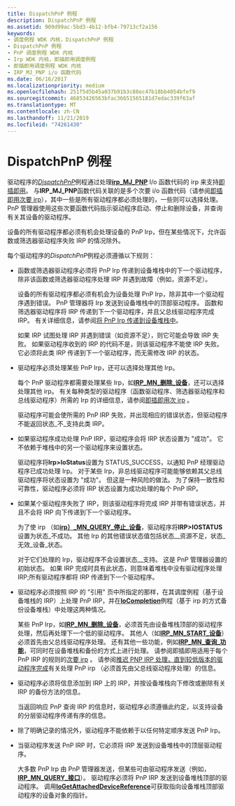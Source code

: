 ```yaml
---
title: DispatchPnP 例程
description: DispatchPnP 例程
ms.assetid: 909d99ac-5bd3-4b12-bfb4-79713cf2a156
keywords:
- 调度例程 WDK 内核，DispatchPnP 例程
- DispatchPnP 例程
- PnP 调度例程 WDK 内核
- Irp WDK 内核，即插即用调度例程
- 即插即用调度例程 WDK 内核
- IRP_MJ_PNP i/o 函数代码
ms.date: 06/16/2017
ms.localizationpriority: medium
ms.openlocfilehash: 251f5d5b45a037b91b3c88ec47b18bb4054bfef9
ms.sourcegitcommit: 46853426563bfac36651565181d7edac339f63af
ms.translationtype: MT
ms.contentlocale: zh-CN
ms.lasthandoff: 11/21/2019
ms.locfileid: "74261430"
---
```

# <a name="dispatchpnp-routines"></a>DispatchPnP 例程





驱动程序的[*DispatchPnP*](https://docs.microsoft.com/windows-hardware/drivers/ddi/wdm/nc-wdm-driver_dispatch)例程通过处理[**irp\_MJ\_PNP**](https://docs.microsoft.com/windows-hardware/drivers/kernel/irp-mj-pnp) I/o 函数代码的 irp 来支持[即插即用](implementing-plug-and-play.md)。 与**IRP\_MJ\_PNP**函数代码关联的是多个次要 i/o 函数代码（请参阅[即插即用次要 irp](https://docs.microsoft.com/windows-hardware/drivers/kernel/plug-and-play-minor-irps)），其中一些是所有驱动程序都必须处理的，一些则可以选择处理。 PnP 管理器使用这些次要函数代码指示驱动程序启动、停止和删除设备，并查询有关其设备的驱动程序。

设备的所有驱动程序都必须有机会处理设备的 PnP Irp，但在某些情况下，允许函数或筛选器驱动程序失败 IRP 的情况除外。

每个驱动程序的*DispatchPnP*例程必须遵循以下规则：

-   函数或筛选器驱动程序必须将 PnP Irp 传递到设备堆栈中的下一个驱动程序，除非该函数或筛选器驱动程序处理 IRP 并遇到故障（例如，资源不足）。

    设备的所有驱动程序都必须有机会为设备处理 PnP Irp，除非其中一个驱动程序遇到错误。 PnP 管理器将 Irp 发送到设备堆栈中的顶部驱动程序。 函数和筛选器驱动程序将 IRP 传递到下一个驱动程序，并且父总线驱动程序完成 IRP。 有关详细信息，请参阅[将 PnP Irp 传递到设备堆栈中](passing-pnp-irps-down-the-device-stack.md)。

    如果 IRP 试图处理 IRP 并遇到错误（如资源不足），则它可能会导致 IRP 失败。 如果驱动程序收到的 IRP 的代码不是，则该驱动程序不能使 IRP 失败。 它必须将此类 IRP 传递到下一个驱动程序，而无需修改 IRP 的状态。

-   驱动程序必须处理某些 PnP Irp，还可以选择处理其他 Irp。

    每个 PnP 驱动程序都需要处理某些 Irp，如[**IRP\_MN\_删除\_设备**](https://docs.microsoft.com/windows-hardware/drivers/kernel/irp-mn-remove-device)，还可以选择处理其他 irp。 有关每种类型的驱动程序（函数驱动程序、筛选器驱动程序和总线驱动程序）所需的 Irp 的详细信息，请参阅[即插即用次 irp](https://docs.microsoft.com/windows-hardware/drivers/kernel/plug-and-play-minor-irps) 。

    驱动程序可能会使所需的 PnP IRP 失败，并出现相应的错误状态，但驱动程序不能返回状态\_不\_支持此类 IRP。

-   如果驱动程序成功处理 PnP IRP，驱动程序会将 IRP 状态设置为 "成功"。 它不依赖于堆栈中的另一个驱动程序来设置状态。

    驱动程序将**Irp&gt;IoStatus**设置为 STATUS\_SUCCESS，以通知 PnP 经理驱动程序已成功处理 Irp。 对于某些 Irp，非总线驱动程序可能能够依赖其父总线驱动程序将状态设置为 "成功"。 但这是一种风险的做法。 为了保持一致性和可靠性，驱动程序必须将 IRP 状态设置为成功处理的每个 PnP IRP。

-   如果某个驱动程序失败了 IRP，则该驱动程序将完成 IRP 并带有错误状态，并且不会将 IRP 向下传递到下一个驱动程序。

    为了使 irp （如[**irp）\_MN\_QUERY\_停止\_设备**](https://docs.microsoft.com/windows-hardware/drivers/kernel/irp-mn-query-stop-device)，驱动程序将**IRP&gt;IOSTATUS**设置为状态\_不成功。 其他 Irp 的其他错误状态值包括状态\_\_资源不足，状态\_无效\_设备\_状态。

    对于它们处理的 Irp，驱动程序不会设置状态\_\_支持。 这是 PnP 管理器设置的初始状态。 如果 IRP 完成时具有此状态，则意味着堆栈中没有驱动程序处理 IRP;所有驱动程序都将 IRP 传递到下一个驱动程序。

-   驱动程序必须按照 IRP 的 "引用" 页中所指定的那样，在其调度例程（基于设备堆栈的 IRP）上处理 PnP IRP，并在[**IoCompletion**](https://docs.microsoft.com/windows-hardware/drivers/ddi/wdm/nc-wdm-io_completion_routine)例程（基于 irp 的方式备份设备堆栈）中处理这两种情况。

    某些 PnP Irp，如[**IRP\_MN\_删除\_设备**](https://docs.microsoft.com/windows-hardware/drivers/kernel/irp-mn-remove-device)，必须首先由设备堆栈顶部的驱动程序处理，然后再处理下一个低的驱动程序。 其他人（如[**IRP\_MN\_START\_设备**](https://docs.microsoft.com/windows-hardware/drivers/kernel/irp-mn-start-device)）必须首先由父总线驱动程序处理。 还有其他一些功能，例如[**IRP\_MN\_查询\_功能**](https://docs.microsoft.com/windows-hardware/drivers/kernel/irp-mn-query-capabilities)，可同时在设备堆栈和备份的方式上进行处理。 请参阅即插即用适用于每个 PnP IRP 的规则的[次要 irp](https://docs.microsoft.com/windows-hardware/drivers/kernel/plug-and-play-minor-irps) 。 请参阅[推迟 PNP IRP 处理，直到较低版本的驱动程序完成](postponing-pnp-irp-processing-until-lower-drivers-finish.md)有关处理 PnP irp （必须首先由父总线驱动程序处理）的信息。

-   驱动程序必须将信息添加到 IRP 上的 IRP，并按设备堆栈向下修改或删除有关 IRP 的备份方法的信息。

    当返回响应 PnP 查询 IRP 的信息时，驱动程序必须遵循此约定，以支持设备的分层驱动程序传递有序的信息。

-   除了明确记录的情况外，驱动程序不能依赖于以任何特定顺序发送 PnP Irp。

-   当驱动程序发送 PnP IRP 时，它必须将 IRP 发送到设备堆栈中的顶层驱动程序。

    大多数 PnP Irp 由 PnP 管理器发送，但某些可由驱动程序发送（例如， [**IRP\_MN\_QUERY\_接口**](https://docs.microsoft.com/windows-hardware/drivers/kernel/irp-mn-query-interface)）。 驱动程序必须将 PnP IRP 发送到设备堆栈顶部的驱动程序。 调用[**IoGetAttachedDeviceReference**](https://docs.microsoft.com/windows-hardware/drivers/ddi/ntifs/nf-ntifs-iogetattacheddevicereference)可获取指向设备堆栈顶部驱动程序的设备对象的指针。


 

 




